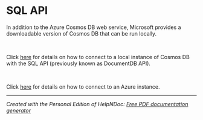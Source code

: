 # SQL API

In addition to the Azure Cosmos DB web service, Microsoft provides a downloadable version of Cosmos DB that can be run locally.

&nbsp;

Click [here](<Localinstance1.md>) for details on how to connect to a local instance of Cosmos DB with the SQL API (previously known as DocumentDB API).

&nbsp;

Click [here](<Azureinstance.md>) for details on how to connect to an Azure instance.


***
_Created with the Personal Edition of HelpNDoc: [Free PDF documentation generator](<https://www.helpndoc.com>)_
